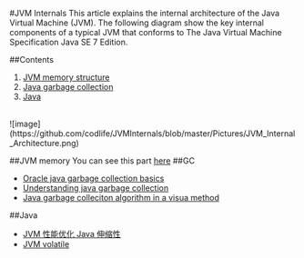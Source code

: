 #JVM Internals
This article explains the internal architecture of the Java Virtual Machine (JVM).
The following diagram show the key internal components of a typical JVM that conforms to The Java Virtual Machine Specification Java SE 7 Edition.

##<a>Contents</a>
 1. [JVM memory structure](#jvm_memory)
 2. [Java garbage collection](#gc)
 3. [Java](#java)
 
</br>
![image](https://github.com/codlife/JVMInternals/blob/master/Pictures/JVM_Internal_Architecture.png)

##<a name='jvm_memory'>JVM memory
 You can see this part [here](https://github.com/codlife/JVMInternals/tree/master/JVMInternalResources) 
##<a name='gc'>GC
* [Oracle java garbage collection basics](http://www.oracle.com/webfolder/technetwork/tutorials/obe/java/gc01/index.html)
* [Understanding java garbage collection](https://www.azul.com/files/Understanding_Java_Garbage_Collection_v41.pdf)
* [Java garbage colleciton algorithm in a visua method](https://spin.atomicobject.com/2014/09/03/visualizing-garbage-collection-algorithms/)

##<a name='java'>Java
 * [JVM 性能优化 Java 伸缩性](http://developer.51cto.com/art/201310/413211.htm)
 * [JVM volatile](http://developer.51cto.com/art/201309/410971.htm)

